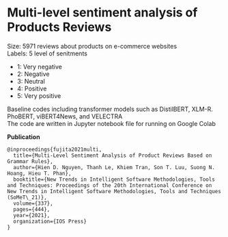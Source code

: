 # Multi-level sentiment analysis of Products Reviews 

Size: 5971 reviews about products on e-commerce websites  
Labels: 5 level of senitments  
  + 1: Very negative  
  + 2: Negative  
  + 3: Neutral 
  + 4: Positive  
  + 5: Very positive 
      
Baseline codes including transformer models such as DistilBERT, XLM-R. PhoBERT, viBERT4News, and VELECTRA  
The code are written in Jupyter notebook file for running on Google Colab  

**Publication**  
```
@inproceedings{fujita2021multi,
  title={Multi-Level Sentiment Analysis of Product Reviews Based on Grammar Rules},
  author={Hien D. Nguyen, Thanh Le, Khiem Tran, Son T. Luu, Suong N. Hoang, Hieu T. Phan},
  booktitle={New Trends in Intelligent Software Methodologies, Tools and Techniques: Proceedings of the 20th International Conference on New Trends in Intelligent Software Methodologies, Tools and Techniques (SoMeT\_21)},
  volume={337},
  pages={444},
  year={2021},
  organization={IOS Press}
}
```
